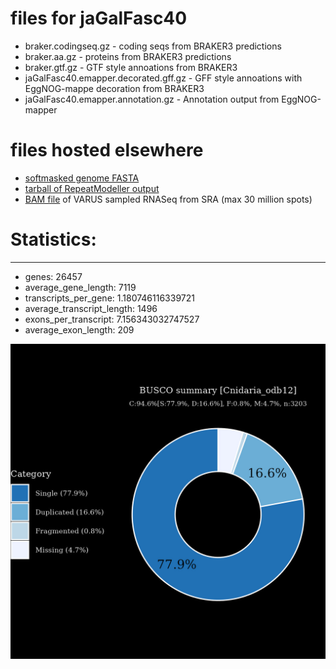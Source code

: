 # files for jaGalFasc40

* braker.codingseq.gz - coding seqs from BRAKER3 predictions
* braker.aa.gz - proteins from BRAKER3 predictions
* braker.gtf.gz - GTF style annoations from BRAKER3
* jaGalFasc40.emapper.decorated.gff.gz - GFF style annoations with EggNOG-mappe decoration from BRAKER3
* jaGalFasc40.emapper.annotation.gz - Annotation output from EggNOG-mapper

# files hosted elsewhere
* [softmasked genome FASTA](https://asg_hubs.cog.sanger.ac.uk/jaGalFasc40/jaGalFasc40.fa.masked)
* [tarball of RepeatModeller output](https://asg_hubs.cog.sanger.ac.uk/jaGalFasc40/jaGalFasc40.tar.xz)
* [BAM file](https://asg_hubs.cog.sanger.ac.uk/jaGalFasc40/VARUS_modified.bam) of VARUS sampled RNASeq from SRA (max 30 million spots)

# Statistics:

---
 * genes: 26457
 * average_gene_length: 7119
 * transcripts_per_gene: 1.180746116339721
 * average_transcript_length: 1496
 * exons_per_transcript: 7.156343032747527
 * average_exon_length: 209


![Plot of BUSCO results](jaGalFasc40_busco.jpeg)

